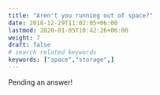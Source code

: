 ```yaml
---
title: "Aren't you running out of space?"
date: 2018-12-29T11:02:05+06:00
lastmod: 2020-01-05T10:42:26+06:00
weight: 7
draft: false
# search related keywords
keywords: ["space","storage",]
---
```

Pending an answer!